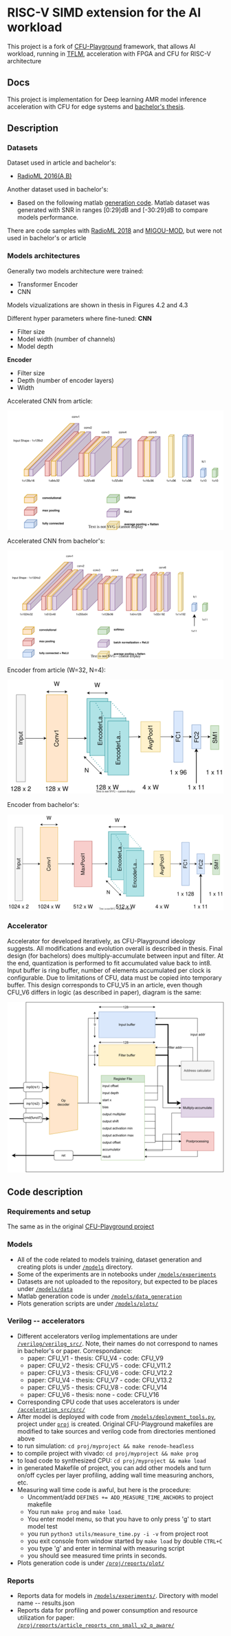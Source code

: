 # RISC-V SIMD extension for the AI workload

This project is a fork of [CFU-Playground](https://github.com/google/CFU-Playground) framework, that allows AI workload, running in [TFLM](https://github.com/tensorflow/tflite-micro), acceleration with FPGA and CFU for RISC-V architecture 

## Docs
This project is implementation for Deep learning AMR model inference acceleration with CFU for edge systems and [bachelor's thesis](/docs/Bachelor_Thesis_Pavlo_Hilei.pdf).


## Description
### Datasets
Dataset used in article and bachelor's:
- [RadioML 2016(A,B)](https://www.deepsig.ai/datasets)

Another dataset used in bachelor's:
- Based on the following matlab [generation code](https://www.mathworks.com/help/deeplearning/ug/modulation-classification-with-deep-learning.html). Matlab dataset was generated with SNR in ranges \[0:29\]dB and \[-30:29\]dB to compare models performance. 

There are code samples with [RadioML 2018](https://www.deepsig.ai/datasets) and [MIGOU-MOD](https://data.mendeley.com/datasets/fkwr8mzndr/1), but were not used in bachelor's or article

### Models architectures
Generally two models architecture were trained:
- Transformer Encoder
- CNN

Models vizualizations are shown in thesis in Figures 4.2 and 4.3

Different hyper parameters where fine-tuned:
**CNN**
- Filter size
- Model width (number of channels)
- Model depth

**Encoder**
- Filter size
- Depth (number of encoder layers)
- Width

Accelerated CNN from article:

![](/media/cnn_article.svg)

Accelerated CNN from bachelor's:

![](/media/cnn.svg)

Encoder from article (W=32, N=4):

![](/media/article_transformer.svg)

Encoder from bachelor's:

![](/media/transformer.svg)

### Accelerator
Accelerator for developed iteratively, as CFU-Playground ideology suggests. 
All modifications and evolution overall is described in thesis. Final design (for bachelors) does multiply-accumulate between input and filter. At the end, quantization is performed to fit accumulated value back to int8. Input buffer is ring buffer, number of elements accumulated per clock is configurable. Due to limitations of CFU, data must be copied into temporary buffer. This design corresponds to CFU_V5 in an article, even though CFU_V6 differs in logic (as described in paper), diagram is the same:

![](/media/cfu_v8_6.svg)


## Code description

### Requirements and setup
The same as in the original [CFU-Playground project](https://github.com/google/CFU-Playground)
### Models
- All of the code related to models training, dataset generation and creating plots is under [`/models`](/models/) directory.
- Some of the experiments are in notebooks under [`/models/experiments`](/models/experiments)
- Datasets are not uploaded to the repository, but expected to be places under [`/models/data`](/models/data/)
- Matlab generation code is under [`/models/data_generation`](/models/data_generation/)
- Plots generation scripts are under [`/models/plots/`](/models/plots/)

### Verilog -- accelerators
- Different accelerators verilog implementations are under [`/verilog/verilog_src/`](/verilog/verilog_src/). Note, their names do not correspond to names in bachelor's or paper. Correspondance:
  - paper: CFU_V1 - thesis: CFU_V4 - code: CFU_V9
  - paper: CFU_V2 - thesis: CFU_V5 - code: CFU_V11.2
  - paper: CFU_V3 - thesis: CFU_V6 - code: CFU_V12.2
  - paper: CFU_V4 - thesis: CFU_V7 - code: CFU_V13.2
  - paper: CFU_V5 - thesis: CFU_V8 - code: CFU_V14
  - paper: CFU_V6 - thesis: none - code: CFU_V16
- Corresponding CPU code that uses accelerators is under [`/acceleration_src/src/`](/acceleration_src/src/)
- After model is deployed with code from [`/models/deployment_tools.py`](/models/deployment_tools.py), project under [`proj`](/proj/) is created. Original CFU-Playground makefiles are modified to take sources and verilog code from directories mentioned above
- to run simulation: `cd proj/myproject && make renode-headless`
- to compile project with vivado: `cd proj/myproject && make prog`
- to load code to synthesized CPU: `cd proj/myproject && make load`
- in generated Makefile of project, you can add other models and turn on/off cycles per layer profiling, adding wall time measuring anchors, etc. 
- Measuring wall time code is awful, but here is the procedure:
  - Uncomment/add `DEFINES += ADD_MEASURE_TIME_ANCHORS` to project makefile
  - You run `make prog` and `make load`.
  - You enter model menu, so that you have to only press 'g' to start model test
  - you run `python3 utils/measure_time.py -i -v`  from project root
  - you exit console from window started by `make load` by double `CTRL+C`
  - you type 'g' and enter in terminal with measuring script
  - you should see measured time prints in seconds.
- Plots generation code is under [`/proj/reports/plot/`](/proj/reports/plot/)



### Reports
- Reports data for models in [`/models/experiments/`](/models/experiments/). Directory with model name -- results.json
- Reports data for profiling and power consumption and resource utilization for paper: [`/proj/reports/article_reports_cnn_small_v2_q_aware/`](/proj/reports/article_reports_cnn_small_v2_q_aware/)
